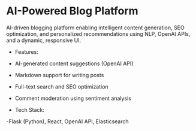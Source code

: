 # AI-Powered Blog Platform

AI-driven blogging platform enabling intelligent content generation, SEO optimization, and personalized recommendations using NLP, OpenAI APIs, and a dynamic, responsive UI.

* Features:

- AI-generated content suggestions (OpenAI API)

- Markdown support for writing posts

- Full-text search and SEO optimization

- Comment moderation using sentiment analysis

* Tech Stack: 

-Flask (Python), React, OpenAI API, Elasticsearch
